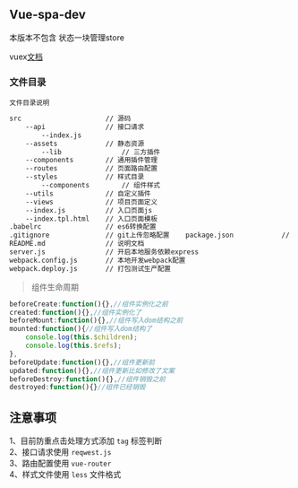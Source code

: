 ## Vue-spa-dev

本版本不包含 状态一块管理store

vuex[文档](http://vuex.vuejs.org/zh-cn/state.html)

### 文件目录
`文件目录说明`
```bash
src                     // 源码 
    --api               // 接口请求
        --index.js
    --assets            // 静态资源
        --lib               // 三方插件
    --components        // 通用插件管理
    --routes            // 页面路由配置
    --styles            // 样式目录
        --components        // 组件样式
    --utils             // 自定义插件
    --views             // 项目页面定义
    --index.js          // 入口页面js
    --index.tpl.html    // 入口页面模板
.babelrc                // es6转换配置
.gitignore              // git上传忽略配置    package.json            // 安装依赖配置项
README.md               // 说明文档
server.js               // 开启本地服务依赖express
webpack.config.js       // 本地开发webpack配置
webpack.deploy.js       // 打包测试生产配置          
```

> 组件生命周期
```javascript
beforeCreate:function(){},//组件实例化之前
created:function(){},//组件实例化了
beforeMount:function(){},//组件写入dom结构之前
mounted:function(){//组件写入dom结构了
    console.log(this.$children);
    console.log(this.$refs);
},
beforeUpdate:function(){},//组件更新前
updated:function(){},//组件更新比如修改了文案
beforeDestroy:function(){},//组件销毁之前
destroyed:function(){}//组件已经销毁
```

## 注意事项
1、目前防重点击处理方式添加 `tag` 标签判断  
2、接口请求使用 `reqwest.js`   
3、路由配置使用 `vue-router`  
4、样式文件使用 `less` 文件格式


